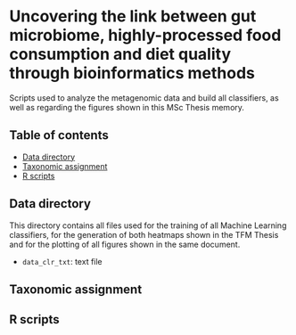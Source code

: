# Uncovering the link between gut microbiome, highly-processed food consumption and diet quality through bioinformatics methods

Scripts used to analyze the metagenomic data and build all classifiers, as well as regarding the figures shown in this MSc Thesis memory.

## Table of contents
* [Data directory](#data-directory)
* [Taxonomic assignment](#taxonomic-assignment)
* [R scripts](#r-scripts)

## Data directory

This directory contains all files used for the training of all Machine Learning classifiers, for the generation of both heatmaps shown in the TFM Thesis and for the plotting of all figures shown in the same document.

- `data_clr_txt`: text file

## Taxonomic assignment

## R scripts

